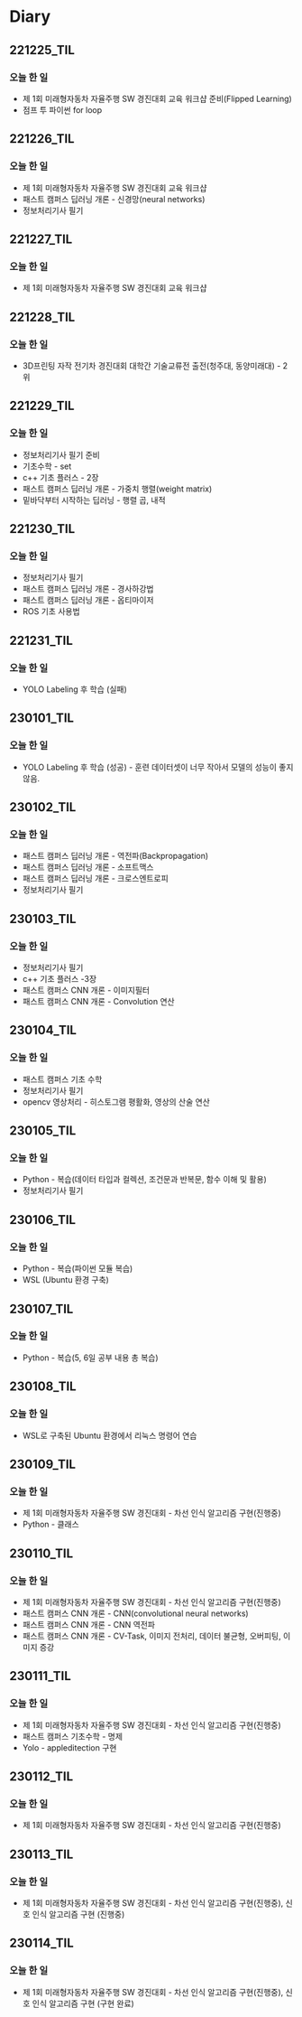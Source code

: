 # Diary

## 221225_TIL
### 오늘 한 일
* 제 1회 미래형자동차 자율주행 SW 경진대회 교육 워크샵 준비(Flipped Learning)
* 점프 투 파이썬 for loop

## 221226_TIL
### 오늘 한 일
* 제 1회 미래형자동차 자율주행 SW 경진대회 교육 워크샵
* 패스트 캠퍼스 딥러닝 개론 - 신경망(neural networks) 
* 정보처리기사 필기 

## 221227_TIL
### 오늘 한 일
* 제 1회 미래형자동차 자율주행 SW 경진대회 교육 워크샵

## 221228_TIL
### 오늘 한 일
* 3D프린팅 자작 전기차 경진대회 대학간 기술교류전 출전(청주대, 동양미래대) - 2위

## 221229_TIL
### 오늘 한 일
* 정보처리기사 필기 준비
* 기초수학 - set 
* c++ 기초 플러스 - 2장 
* 패스트 캠퍼스 딥러닝 개론 - 가중치 행렬(weight matrix) 
* 밑바닥부터 시작하는 딥러닝 - 행렬 곱, 내적

## 221230_TIL
### 오늘 한 일
* 정보처리기사 필기
* 패스트 캠퍼스 딥러닝 개론 - 경사하강법 
* 패스트 캠퍼스 딥러닝 개론 - 옵티마이저 
* ROS 기초 사용법

## 221231_TIL
### 오늘 한 일
* YOLO Labeling 후 학습 (실패)

## 230101_TIL
### 오늘 한 일
* YOLO Labeling 후 학습 (성공) - 훈련 데이터셋이 너무 작아서 모델의 성능이 좋지 않음.

## 230102_TIL
### 오늘 한 일
* 패스트 캠퍼스 딥러닝 개론 - 역전파(Backpropagation)
* 패스트 캠퍼스 딥러닝 개론 - 소프트맥스
* 패스트 캠퍼스 딥러닝 개론 - 크로스엔트로피
* 정보처리기사 필기 

## 230103_TIL
### 오늘 한 일
* 정보처리기사 필기 
* c++ 기초 플러스 -3장 
* 패스트 캠퍼스 CNN 개론 - 이미지필터 
* 패스트 캠퍼스 CNN 개론 - Convolution 연산

## 230104_TIL
### 오늘 한 일
* 패스트 캠퍼스 기초 수학
* 정보처리기사 필기
* opencv 영상처리 - 히스토그램 평활화, 영상의 산술 연산

## 230105_TIL
### 오늘 한 일
* Python - 복습(데이터 타입과 컬렉션, 조건문과 반복문, 함수 이해 및 활용)
* 정보처리기사 필기

## 230106_TIL
### 오늘 한 일
* Python - 복습(파이썬 모듈 복습)
* WSL (Ubuntu 환경 구축)

## 230107_TIL
### 오늘 한 일
* Python - 복습(5, 6일 공부 내용 총 복습)

## 230108_TIL
### 오늘 한 일
* WSL로 구축된 Ubuntu 환경에서 리눅스 명령어 연습

## 230109_TIL
### 오늘 한 일
* 제 1회 미래형자동차 자율주행 SW 경진대회 - 차선 인식 알고리즘 구현(진행중)
* Python - 클래스

## 230110_TIL
### 오늘 한 일
* 제 1회 미래형자동차 자율주행 SW 경진대회 - 차선 인식 알고리즘 구현(진행중)
* 패스트 캠퍼스 CNN 개론 - CNN(convolutional neural networks)
* 패스트 캠퍼스 CNN 개론 - CNN 역전파
* 패스트 캠퍼스 CNN 개론 - CV-Task, 이미지 전처리, 데이터 불균형, 오버피팅, 이미지 증강

## 230111_TIL
### 오늘 한 일
* 제 1회 미래형자동차 자율주행 SW 경진대회 - 차선 인식 알고리즘 구현(진행중)
* 패스트 캠퍼스 기초수학 - 명제
* Yolo - appleditection 구현

## 230112_TIL
### 오늘 한 일
* 제 1회 미래형자동차 자율주행 SW 경진대회 - 차선 인식 알고리즘 구현(진행중)

## 230113_TIL
### 오늘 한 일
* 제 1회 미래형자동차 자율주행 SW 경진대회 - 차선 인식 알고리즘 구현(진행중), 신호 인식 알고리즘 구현 (진행중)

## 230114_TIL
### 오늘 한 일
* 제 1회 미래형자동차 자율주행 SW 경진대회 - 차선 인식 알고리즘 구현(진행중), 신호 인식 알고리즘 구현 (구현 완료)